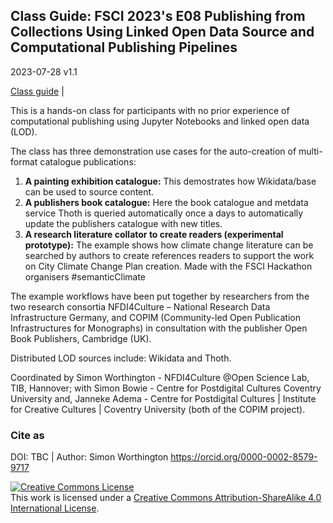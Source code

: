 ## Class Guide: FSCI 2023's E08 Publishing from Collections Using Linked Open Data Source and Computational Publishing Pipelines

2023-07-28 v1.1

[Class guide](https://nfdi4culture.github.io/FSCI-Class-Publishing-from-Collections/) | 

This is a hands-on class for participants with no prior experience of computational publishing using Jupyter Notebooks and linked open data (LOD).

The class has three demonstration use cases for the auto-creation of multi-format catalogue publications:

 1. __A painting exhibition catalogue:__ This demostrates how Wikidata/base can be used to source content. 
 1. __A publishers book catalogue:__ Here the book catalogue and metdata service Thoth is queried automatically once a days to automatically update the publishers catalogue with new titles.
 1. __A research literature collator to create readers (experimental prototype):__ The example shows how climate change literature can be searched by authors to create references readers to support the work on City Climate Change Plan creation. Made with the FSCI Hackathon organisers #semanticClimate

The example workflows have been put together by researchers from the two research consortia NFDI4Culture – National Research Data Infrastructure Germany, and COPIM (Community-led Open Publication Infrastructures for Monographs) in consultation with the publisher Open Book Publishers, Cambridge (UK).

Distributed LOD sources include: Wikidata and Thoth.

Coordinated by Simon Worthington - NFDI4Culture @Open Science Lab, TIB, Hannover; with Simon Bowie - Centre for Postdigital Cultures
Coventry University and, Janneke Adema - Centre for Postdigital Cultures | Institute for Creative Cultures | Coventry University (both of the COPIM project).

### Cite as 

DOI: TBC | Author: Simon Worthington https://orcid.org/0000-0002-8579-9717 

<a rel="license" href="http://creativecommons.org/licenses/by-sa/4.0/"><img alt="Creative Commons License" style="border-width:0" src="https://i.creativecommons.org/l/by-sa/4.0/88x31.png" /></a><br />This work is licensed under a <a rel="license" href="http://creativecommons.org/licenses/by-sa/4.0/">Creative Commons Attribution-ShareAlike 4.0 International License</a>.
